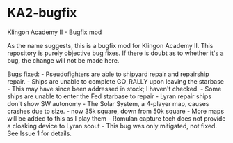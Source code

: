 # KA2-bugfix
Klingon Academy II - Bugfix mod

As the name suggests, this is a bugfix mod for Klingon Academy II. This
repository is purely objective bug fixes. If there is doubt as to whether it's
a bug, the change will not be made here.

Bugs fixed:
	- Pseudofighters are able to shipyard repair and repairship repair.
    - Ships are unable to complete GO_RALLY upon leaving the starbase
		- This may have since been addressed in stock; I haven't checked.
	- Some ships are unable to enter the Fed starbase to repair
	- Lyran repair ships don't show SW autonomy
    - The Solar System, a 4-player map, causes crashes due to size.
		- now 35k square, down from 50k square
		- More maps will be added to this as I play them
	- Romulan capture tech does not provide a cloaking device to Lyran scout
		- This bug was only mitigated, not fixed. See Issue 1 for details.
